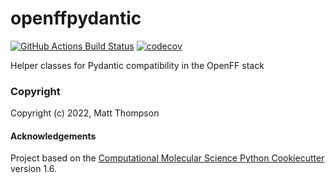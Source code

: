 openffpydantic
==============================
[//]: # (Badges)
[![GitHub Actions Build Status](https://github.com/mattwthompson/openff-pydantic/workflows/ci/badge.svg)](https://github.com/mattwthompson/openff-pydantic/actions?query=workflow%3Aci)
[![codecov](https://codecov.io/gh/mattwthompson/openff-pydantic/branch/master/graph/badge.svg)](https://codecov.io/gh/mattwthompson/openff-pydantic/branch/master)


Helper classes for Pydantic compatibility in the OpenFF stack

### Copyright

Copyright (c) 2022, Matt Thompson


#### Acknowledgements

Project based on the
[Computational Molecular Science Python Cookiecutter](https://github.com/molssi/cookiecutter-cms) version 1.6.

